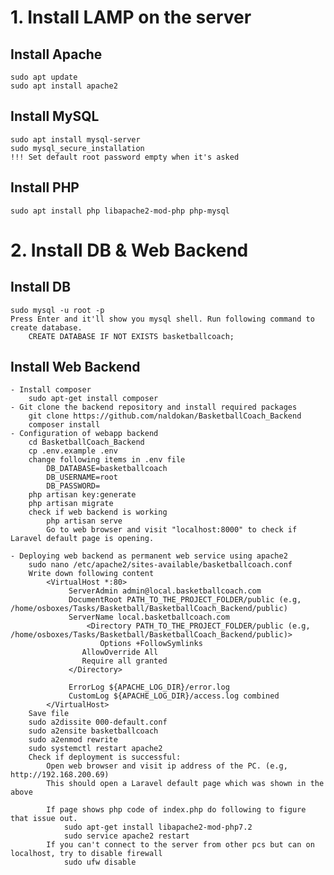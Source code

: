 # 1. Install LAMP on the server
## Install Apache
	sudo apt update
	sudo apt install apache2
## Install MySQL
	sudo apt install mysql-server
	sudo mysql_secure_installation
	!!! Set default root password empty when it's asked	
## Install PHP
	sudo apt install php libapache2-mod-php php-mysql

# 2. Install DB & Web Backend
## Install DB
	sudo mysql -u root -p
	Press Enter and it'll show you mysql shell. Run following command to create database.
		CREATE DATABASE IF NOT EXISTS basketballcoach;
## Install Web Backend
	- Install composer
		sudo apt-get install composer
	- Git clone the backend repository and install required packages
		git clone https://github.com/naldokan/BasketballCoach_Backend
		composer install
	- Configuration of webapp backend
		cd BasketballCoach_Backend
		cp .env.example .env
		change following items in .env file
			DB_DATABASE=basketballcoach
			DB_USERNAME=root
			DB_PASSWORD=
		php artisan key:generate
		php artisan migrate
		check if web backend is working
			php artisan serve
			Go to web browser and visit "localhost:8000" to check if Laravel default page is opening.

	- Deploying web backend as permanent web service using apache2
		sudo nano /etc/apache2/sites-available/basketballcoach.conf
		Write down following content
			<VirtualHost *:80>   
			     ServerAdmin admin@local.basketballcoach.com
			     DocumentRoot PATH_TO_THE_PROJECT_FOLDER/public (e.g, /home/osboxes/Tasks/Basketball/BasketballCoach_Backend/public)
			     ServerName local.basketballcoach.com
	     		     <Directory PATH_TO_THE_PROJECT_FOLDER/public (e.g, /home/osboxes/Tasks/Basketball/BasketballCoach_Backend/public)>
	          	     	Options +FollowSymlinks
			        AllowOverride All
	        		Require all granted
			     </Directory>
	
			     ErrorLog ${APACHE_LOG_DIR}/error.log
			     CustomLog ${APACHE_LOG_DIR}/access.log combined
			</VirtualHost>
		Save file
		sudo a2dissite 000-default.conf
		sudo a2ensite basketballcoach
		sudo a2enmod rewrite
		sudo systemctl restart apache2
		Check if deployment is successful:
			Open web browser and visit ip address of the PC. (e.g, http://192.168.200.69)
			This should open a Laravel default page which was shown in the above
	
			If page shows php code of index.php do following to figure that issue out.
				sudo apt-get install libapache2-mod-php7.2
				sudo service apache2 restart
			If you can't connect to the server from other pcs but can on localhost, try to disable firewall
				sudo ufw disable
